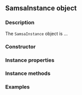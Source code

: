 ## SamsaInstance object

### Description

The `SamsaInstance` object is ...

### Constructor

### Instance properties

### Instance methods

### Examples

